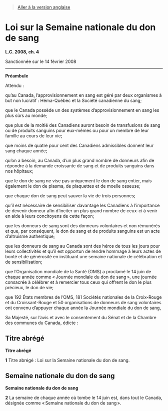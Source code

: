 > [Aller à la version anglaise](/en/Acts/Statutes%20of%20Canada/2008/c.%204.md)

# Loi sur la Semaine nationale du don de sang

**L.C. 2008, ch. 4**


Sanctionnée sur le 14 février 2008

----------




**Préambule**

Attendu :

qu’au Canada, l’approvisionnement en sang est géré par deux organismes à but non lucratif : Héma-Québec et la Société canadienne du sang;

que le Canada possède un des systèmes d’approvisionnement en sang les plus sûrs au monde;

que plus de la moitié des Canadiens auront besoin de transfusions de sang ou de produits sanguins pour eux-mêmes ou pour un membre de leur famille au cours de leur vie;

que moins de quatre pour cent des Canadiens admissibles donnent leur sang chaque année;

qu’on a besoin, au Canada, d’un plus grand nombre de donneurs afin de répondre à la demande croissante de sang et de produits sanguins dans nos hôpitaux;

que le don de sang ne vise pas uniquement le don de sang entier, mais également le don de plasma, de plaquettes et de moelle osseuse;

que chaque don de sang peut sauver la vie de trois personnes;

qu’il est nécessaire de sensibiliser davantage les Canadiens à l’importance de devenir donneur afin d’inciter un plus grand nombre de ceux-ci à venir en aide à leurs concitoyens de cette façon;

que les donneurs de sang sont des donneurs volontaires et non rémunérés et que, par conséquent, le don de sang et de produits sanguins est un acte d’altruisme authentique;

que les donneurs de sang au Canada sont des héros de tous les jours pour leurs collectivités et qu’il est opportun de rendre hommage à leurs actes de bonté et de générosité en instituant une semaine nationale de célébration et de sensibilisation;

que l’Organisation mondiale de la Santé (OMS) a proclamé le 14 juin de chaque année comme « Journée mondiale du don de sang », une journée consacrée à célébrer et à remercier tous ceux qui offrent le don le plus précieux, le don de vie;

que 192 États membres de l’OMS, 181 Sociétés nationales de la Croix-Rouge et du Croissant-Rouge et 50 organisations de donneurs de sang volontaires ont convenu d’appuyer chaque année la Journée mondiale du don de sang,



Sa Majesté, sur l’avis et avec le consentement du Sénat et de la Chambre des communes du Canada, édicte :






## Titre abrégé



**Titre abrégé**

**1** Titre abrégé : Loi sur la Semaine nationale du don de sang.




## Semaine nationale du don de sang



**Semaine nationale du don de sang**

**2** La semaine de chaque année où tombe le 14 juin est, dans tout le Canada, désignée comme « Semaine nationale du don de sang ».



